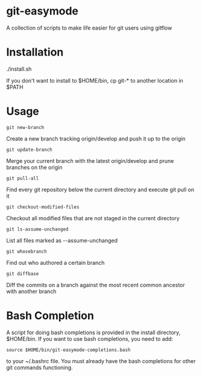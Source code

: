 git-easymode
===============

A collection of scripts to make life easier for git users using gitflow

Installation
===============

./install.sh

If you don't want to install to $HOME/bin, cp git-\* to another location in $PATH

Usage
===============
`git new-branch`

Create a new branch tracking origin/develop and push it up to the origin

`git update-branch`

Merge your current branch with the latest origin/develop and prune branches on the origin

`git pull-all`

Find every git repository below the current directory and execute git pull on it

`git checkout-modified-files`

Checkout all modified files that are not staged in the current directory

`git ls-assume-unchanged`

List all files marked as --assume-unchanged

`git whosebranch`

Find out who authored a certain branch

`git diffbase`

Diff the commits on a branch against the most recent common ancestor with another branch

Bash Completion
===============

A script for doing bash completions is provided in the install directory, $HOME/bin. If
you want to use bash completions, you need to add:

`source $HOME/bin/git-easymode-completions.bash`

to your ~/.bashrc file. You must already have the bash completions for other git commands
functioning.

